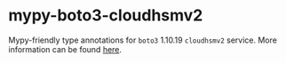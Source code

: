 # mypy-boto3-cloudhsmv2

Mypy-friendly type annotations for `boto3` 1.10.19 `cloudhsmv2` service.
More information can be found [here](https://github.com/vemel/mypy_boto3).